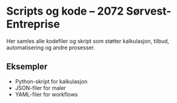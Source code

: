 
# Scripts og kode – 2072 Sørvest-Entreprise

Her samles alle kodefiler og skript som støtter kalkulasjon, tilbud, automatisering og andre prosesser.

## Eksempler
- Python-skript for kalkulasjon
- JSON-filer for maler
- YAML-filer for workflows
